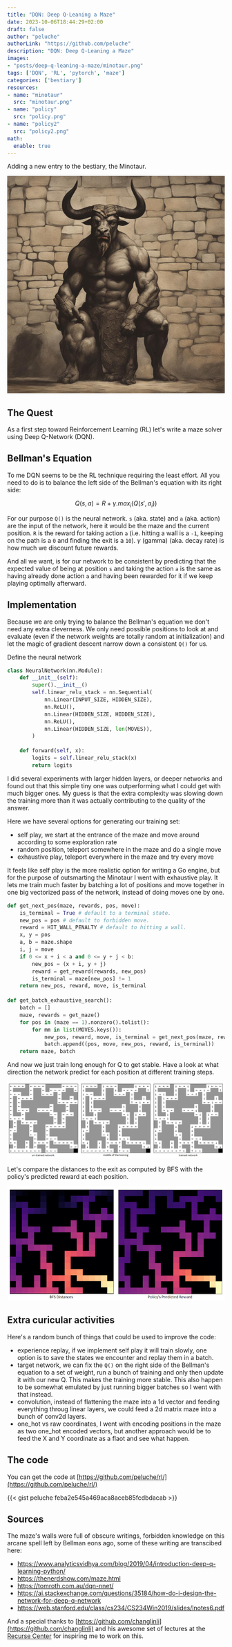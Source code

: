 ```yaml
---
title: "DQN: Deep Q-Leaning a Maze"
date: 2023-10-06T18:44:29+02:00
draft: false
author: "peluche"
authorLink: "https://github.com/peluche"
description: "DQN: Deep Q-Leaning a Maze"
images:
- "posts/deep-q-leaning-a-maze/minotaur.png"
tags: ['DQN', 'RL', 'pytorch', 'maze']
categories: ['bestiary']
resources:
- name: "minotaur"
  src: "minotaur.png"
- name: "policy"
  src: "policy.png"
- name: "policy2"
  src: "policy2.png"
math:
  enable: true
---
```


Adding a new entry to the bestiary, the Minotaur.

![minotaur](minotaur.png 'Minotaur by stable diffusion')

## The Quest
As a first step toward Reinforcement Learning (RL) let's write a maze solver using Deep Q-Network (DQN).

## Bellman's Equation
To me DQN seems to be the RL technique requiring the least effort. All you need to do is to balance the left side of the Bellman's equation with its right side:

$$Q(s, a) = R + \gamma . max_i(Q(s', a_i))$$

For our purpose `Q()` is the neural network. `s` (aka. state) and `a` (aka. action) are the input of the network, here it would be the maze and the current position. `R` is the reward for taking action `a` (i.e. hitting a wall is a `-1`, keeping on the path is a `0` and finding the exit is a `10`). $\gamma$ (gamma) (aka. decay rate) is how much we discount future rewards.

And all we want, is for our network to be consistent by predicting that the expected value of being at position `s` and taking the action `a` is the same as having already done action `a` and having been rewarded for it if we keep playing optimally afterward.

## Implementation
Because we are only trying to balance the Bellman's equation we don't need any extra cleverness. We only need possible positions to look at and evaluate (even if the network weights are totally random at initialization) and let the magic of gradient descent narrow down a consistent `Q()` for us.

Define the neural network

```python
class NeuralNetwork(nn.Module):
    def __init__(self):
        super().__init__()
        self.linear_relu_stack = nn.Sequential(
            nn.Linear(INPUT_SIZE, HIDDEN_SIZE),
            nn.ReLU(),
            nn.Linear(HIDDEN_SIZE, HIDDEN_SIZE),
            nn.ReLU(),
            nn.Linear(HIDDEN_SIZE, len(MOVES)),
        )

    def forward(self, x):
        logits = self.linear_relu_stack(x)        
        return logits
```

I did several experiments with larger hidden layers, or deeper networks and found out that this simple tiny one was outperforming what I could get with much bigger ones. My guess is that the extra complexity was slowing down the training more than it was actually contributing to the quality of the answer.

Here we have several options for generating our training set:
- self play, we start at the entrance of the maze and move around according to some exploration rate
- random position, teleport somewhere in the maze and do a single move
- exhaustive play, teleport everywhere in the maze and try every move

It feels like self play is the more realistic option for writing a Go engine, but for the purpose of outsmarting the Minotaur I went with exhaustive play. It lets me train much faster by batching a lot of positions and move together in one big vectorized pass of the network, instead of doing moves one by one.

```python
def get_next_pos(maze, rewards, pos, move):
    is_terminal = True # default to a terminal state.
    new_pos = pos # default to forbidden move.
    reward = HIT_WALL_PENALTY # default to hitting a wall.
    x, y = pos
    a, b = maze.shape
    i, j = move
    if 0 <= x + i < a and 0 <= y + j < b:
        new_pos = (x + i, y + j)
        reward = get_reward(rewards, new_pos)
        is_terminal = maze[new_pos] != 1
    return new_pos, reward, move, is_terminal

def get_batch_exhaustive_search():
    batch = []
    maze, rewards = get_maze()
    for pos in (maze == 1).nonzero().tolist():
        for mm in list(MOVES.keys()):
            new_pos, reward, move, is_terminal = get_next_pos(maze, rewards, pos, mm)
            batch.append((pos, move, new_pos, reward, is_terminal))
    return maze, batch
```

And now we just train long enough for Q to get stable. Have a look at what direction the network predict for each position at different training steps.

![policy](policy.png 'Predictions for the exit')

Let's compare the distances to the exit as computed by BFS with the policy's predicted reward at each position.

![policy2](policy2.png 'BFS Distance vs Predicted Reward')

## Extra curicular activities
Here's a random bunch of things that could be used to improve the code:
- experience replay, if we implement self play it will train slowly, one option is to save the states we encounter and replay them in a batch.
- target network, we can fix the `Q()` on the right side of the Bellman's equation to a set of weight, run a bunch of training and only then update it with our new Q. This makes the training more stable. This also happen to be somewhat emulated by just running bigger batches so I went with that instead.
- convolution, instead of flattening the maze into a 1d vector and feeding everything throug linear layers, we could feed a 2d matrix maze into a bunch of conv2d layers.
- one_hot vs raw coordinates, I went with encoding positions in the maze as two one_hot encoded vectors, but another approach would be to feed the X and Y coordinate as a flaot and see what happen.

## The code
You can get the code at [https://github.com/peluche/rl/](https://github.com/peluche/rl/)

{{< gist peluche feba2e545a469aca8aceb85fcdbdacab >}}

## Sources
The maze's walls were full of obscure writings, forbidden knowledge on this arcane spell left by Bellman eons ago, some of these writing are transcibed here:
- https://www.analyticsvidhya.com/blog/2019/04/introduction-deep-q-learning-python/
- https://thenerdshow.com/maze.html
- https://tomroth.com.au/dqn-nnet/
- https://ai.stackexchange.com/questions/35184/how-do-i-design-the-network-for-deep-q-network
- https://web.stanford.edu/class/cs234/CS234Win2019/slides/lnotes6.pdf

And a special thanks to [https://github.com/changlinli](https://github.com/changlinli) and his awesome set of lectures at the [Recurse Center](https://www.recurse.com/scout/click?t=dcdcd5fced9bfab4a02b4dd6bb05199e) for inspiring me to work on this.
